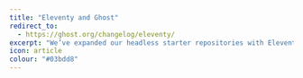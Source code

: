 ```yaml
---
title: "Eleventy and Ghost"
redirect_to:
  - https://ghost.org/changelog/eleventy/
excerpt: "We’ve expanded our headless starter repositories with Eleventy – a popular JAMstack static site generator that can be used with Ghost as a Headless CMS! 👩‍💻"
icon: article
colour: "#03bdd8"
---
```

